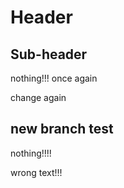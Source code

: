 # Header

## Sub-header

nothing!!!
once again

change again

## new branch test

nothing!!!!

wrong text!!!